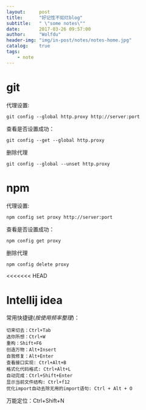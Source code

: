```yaml
---
layout:     post
title:      "好记性不如烂blog"
subtitle:   " \"some notes\""
date:       2017-03-26 09:57:00
author:     "Wolfdu"
header-img: "img/in-post/notes/notes-home.jpg"
catalog:    true
tags:
    - note
---
```


# git

代理设置:
	
	git config --global http.proxy http://server:port

查看是否设置成功：
	
	git config --get --global http.proxy

删除代理
	
	git config --global --unset http.proxy


# npm

代理设置:
	
	npm config set proxy http://server:port

查看是否设置成功：
	
	npm config get proxy

删除代理
	
	npm config delete proxy

<<<<<<< HEAD
# Intellij idea

常用快捷键(*按使用频率整理*)：

	切来切去：Ctrl+Tab
	选你所想：Ctrl+W
	重构：Shift+F6
	创造万物：Alt+Insert
	自我修复：Alt+Enter
	查看接口实现: Ctrl+Alt+B 
	格式化代码格式: Ctrl+Alt+L 
	自动完成：Ctrl+Shift+Enter
	显示当前文件结构: Ctrl+f12
	优化import自动去除无用的import语句: Ctrl + Alt + O 

万能定位：Ctrl+Shift+N

